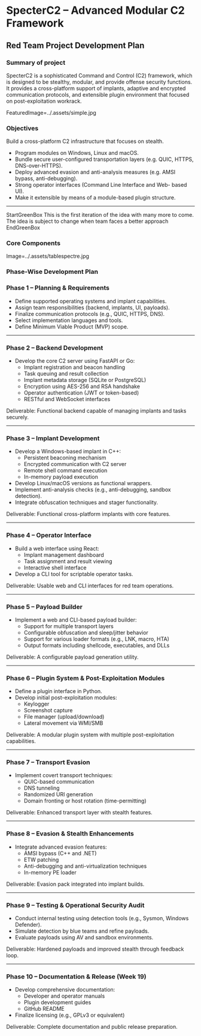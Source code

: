 # SpecterC2 – Advanced Modular C2 Framework

## Red Team Project Development Plan

### Summary of project

SpecterC2 is a sophisticated Command and Control (C2) framework, which is designed to be stealthy, modular, and provide offense security functions. It provides a cross-platform support of implants, adaptive and encrypted communication protocols, and extensible plugin environment that focused on post-exploitation workrack.
 
 FeaturedImage=../.assets/simple.jpg 

### Objectives

Build a cross-platform C2 infrastructure that focuses on stealth.

- Program modules on Windows, Linux and macOS.
- Bundle secure user-configured transportation layers (e.g. QUIC, HTTPS, DNS-over-HTTPS).
- Deploy advanced evasion and anti-analysis measures (e.g. AMSI bypass, anti-debugging).
- Strong operator interfaces (Command Line Interface and Web- based UI).
- Make it extensible by means of a module-based plugin structure.

---
StartGreenBox
This is the first iteration of the idea with many more to come. The idea is subject to change when team faces a better approach
EndGreenBox
### Core Components

Image=../.assets/tablespectre.jpg

### Phase-Wise Development Plan

### Phase 1 – Planning & Requirements

- Define supported operating systems and implant capabilities.
- Assign team responsibilities (backend, implants, UI, payloads).
- Finalize communication protocols (e.g., QUIC, HTTPS, DNS).
- Select implementation languages and tools.
- Define Minimum Viable Product (MVP) scope.

---

### Phase 2 – Backend Development

- Develop the core C2 server using FastAPI or Go:
    - Implant registration and beacon handling
    - Task queuing and result collection
    - Implant metadata storage (SQLite or PostgreSQL)
    - Encryption using AES-256 and RSA handshake
    - Operator authentication (JWT or token-based)
    - RESTful and WebSocket interfaces

Deliverable: Functional backend capable of managing implants and tasks securely.

---

### Phase 3 – Implant Development

- Develop a Windows-based implant in C++:
    - Persistent beaconing mechanism
    - Encrypted communication with C2 server
    - Remote shell command execution
    - In-memory payload execution
- Develop Linux/macOS versions as functional wrappers.
- Implement anti-analysis checks (e.g., anti-debugging, sandbox detection).
- Integrate obfuscation techniques and stager functionality.

Deliverable: Functional cross-platform implants with core features.

---

### Phase 4 – Operator Interface

- Build a web interface using React:
    - Implant management dashboard
    - Task assignment and result viewing
    - Interactive shell interface
- Develop a CLI tool for scriptable operator tasks.

Deliverable: Usable web and CLI interfaces for red team operations.

---

### Phase 5 – Payload Builder

- Implement a web and CLI-based payload builder:
    - Support for multiple transport layers
    - Configurable obfuscation and sleep/jitter behavior
    - Support for various loader formats (e.g., LNK, macro, HTA)
    - Output formats including shellcode, executables, and DLLs

Deliverable: A configurable payload generation utility.

---

### Phase 6 – Plugin System & Post-Exploitation Modules

- Define a plugin interface in Python.
- Develop initial post-exploitation modules:
    - Keylogger
    - Screenshot capture
    - File manager (upload/download)
    - Lateral movement via WMI/SMB

Deliverable: A modular plugin system with multiple post-exploitation capabilities.

---

### Phase 7 – Transport Evasion

- Implement covert transport techniques:
    - QUIC-based communication
    - DNS tunneling
    - Randomized URI generation
    - Domain fronting or host rotation (time-permitting)

Deliverable: Enhanced transport layer with stealth features.

---

### Phase 8 – Evasion & Stealth Enhancements

- Integrate advanced evasion features:
    - AMSI bypass (C++ and .NET)
    - ETW patching
    - Anti-debugging and anti-virtualization techniques
    - In-memory PE loader

Deliverable: Evasion pack integrated into implant builds.

---

### Phase 9 – Testing & Operational Security Audit

- Conduct internal testing using detection tools (e.g., Sysmon, Windows Defender).
- Simulate detection by blue teams and refine payloads.
- Evaluate payloads using AV and sandbox environments.

Deliverable: Hardened payloads and improved stealth through feedback loop.

---

### Phase 10 – Documentation & Release (Week 19)

- Develop comprehensive documentation:
    - Developer and operator manuals
    - Plugin development guides
    - GitHub README
- Finalize licensing (e.g., GPLv3 or equivalent)

Deliverable: Complete documentation and public release preparation.
